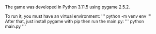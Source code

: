 The game was developed in Python 3.11.5 using pygame 2.5.2.

To run it, you must have an virtual environment:
'''
python -m venv env
'''
After that, just install pygame with pip then run the main.py:
'''
python main.py
'''
